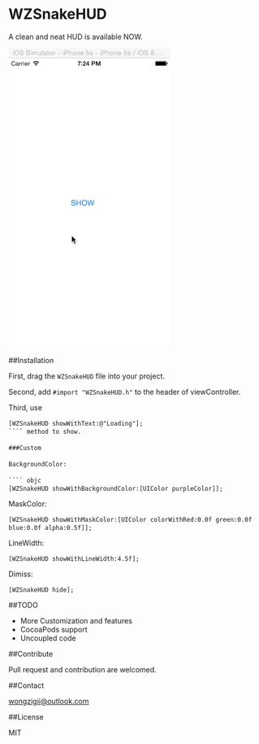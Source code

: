 WZSnakeHUD
==========


A clean and neat HUD is available NOW.

<p>
<img src="WZSnakeHudDemo/Gif/WZSnakeHUD.gif">
</p>

##Installation

First, drag the `WZSnakeHUD` file into your project.

Second, add `#import "WZSnakeHUD.h"` to the header of viewController.

Third, use
```` objc
[WZSnakeHUD showWithText:@"Loading"];
```` method to show.

###Custom

BackgroundColor:

```` objc
[WZSnakeHUD showWithBackgroundColor:[UIColor purpleColor]];
````

MaskColor:

```` objc
[WZSnakeHUD showWithMaskColor:[UIColor colorWithRed:0.0f green:0.0f blue:0.0f alpha:0.5f]];
````

LineWidth:

```` objc
[WZSnakeHUD showWithLineWidth:4.5f];
````

Dimiss:

```` objc
[WZSnakeHUD hide];
````
##TODO

 * More Customization and features
 * CocoaPods support
 * Uncoupled code

##Contribute

Pull request and contribution are welcomed.

##Contact

<wongzigii@outlook.com>

##License

MIT